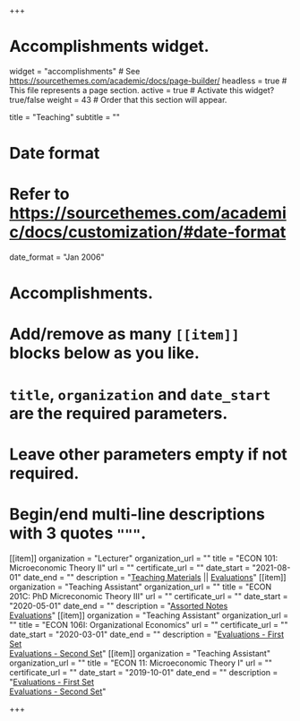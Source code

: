 +++
# Accomplishments widget.
widget = "accomplishments"  # See https://sourcethemes.com/academic/docs/page-builder/
headless = true  # This file represents a page section.
active = true  # Activate this widget? true/false
weight = 43  # Order that this section will appear.

title = "Teaching"
subtitle = ""

# Date format
#   Refer to https://sourcethemes.com/academic/docs/customization/#date-format
date_format = "Jan 2006"

# Accomplishments.
#   Add/remove as many `[[item]]` blocks below as you like.
#   `title`, `organization` and `date_start` are the required parameters.
#   Leave other parameters empty if not required.
#   Begin/end multi-line descriptions with 3 quotes `"""`.
[[item]]
  organization = "Lecturer"
  organization_url = ""
  title = "ECON 101: Microeconomic Theory II"
  url = ""
  certificate_url = ""
  date_start = "2021-08-01"
  date_end = ""
  description = "[Teaching Materials](https://github.com/jakekohlhepp/Econ101) || [Evaluations](pdf/evals_101.pdf)"
[[item]]
  organization = "Teaching Assistant"
  organization_url = ""
  title = "ECON 201C: PhD Micreconomic Theory III"
  url = ""
  certificate_url = ""
  date_start = "2020-05-01"
  date_end = ""
  description = "[Assorted Notes](project/micro_notes/)\
  [Evaluations](pdf/evals_201c.pdf)"
[[item]]
  organization = "Teaching Assistant"
  organization_url = ""
  title = "ECON 106I: Organizational Economics"
  url = ""
  certificate_url = ""
  date_start = "2020-03-01"
  date_end = ""
  description = "[Evaluations - First Set](pdf/evals_106i_1.pdf)\
  [Evaluations - Second Set](pdf/evals_106i_2.pdf)"
[[item]]
  organization = "Teaching Assistant"
  organization_url = ""
  title = "ECON 11: Microeconomic Theory I"
  url = ""
  certificate_url = ""
  date_start = "2019-10-01"
  date_end = ""
  description = "[Evaluations - First Set](pdf/evals_11_1.pdf)\
  [Evaluations - Second Set](pdf/evals_11_2.pdf)"

+++
